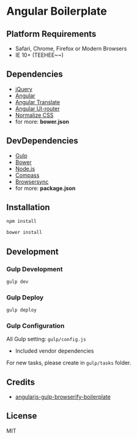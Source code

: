 # Angular Boilerplate


## Platform Requirements

- Safari, Chrome, Firefox or Modern Browsers
- IE 10+ (TEEHEE~~)


## Dependencies

- [jQuery](https://jquery.com/)
- [Angular](https://angularjs.org/)
- [Angular Translate](https://angular-translate.github.io/)
- [Angular UI-router](http://angular-ui.github.io/ui-router/site/)
- [Normalize CSS](https://necolas.github.io/normalize.css/)
- for more: **bower.json**


## DevDependencies

- [Gulp](http://gulpjs.com/)
- [Bower](http://bower.io/)
- [Node.js](https://nodejs.org/)
- [Compass](http://compass-style.org/)
- [Browsersync](http://www.browsersync.io/)
- for more: **package.json**


## Installation

```sh
npm install
```

```sh
bower install
```


## Development

### Gulp Development

```sh
gulp dev
```


### Gulp Deploy


```sh
gulp deploy
```



### Gulp Configuration

All Gulp setting: ```gulp/config.js```<br/>
* Included vendor dependencies

For new tasks, please create in ```gulp/tasks``` folder.


## Credits

- [angularjs-gulp-browserify-boilerplate](https://github.com/jakemmarsh/angularjs-gulp-browserify-boilerplate)


## License

MIT
